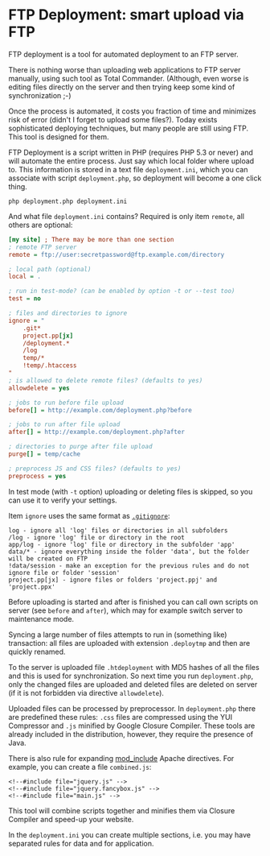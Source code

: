 FTP Deployment: smart upload via FTP
====================================

FTP deployment is a tool for automated deployment to an FTP server.

There is nothing worse than uploading web applications to FTP server manually,
using such tool as Total Commander. (Although, even worse is editing files directly
on the server and then trying keep some kind of synchronization ;-)

Once the process is automated, it costs you fraction of time and minimizes risk of error
(didn't I forget to upload some files?). Today exists sophisticated deploying techniques,
but many people are still using FTP. This tool is designed for them.

FTP Deployment is a script written in PHP (requires PHP 5.3 or never) and will automate
the entire process. Just say which local folder where upload to. This
information is stored in a text file `deployment.ini`, which you can associate
with script `deployment.php`, so deployment will become a one click thing.

```
php deployment.php deployment.ini
```

And what file `deployment.ini` contains? Required is only item `remote`, all others are optional:

```ini
[my site] ; There may be more than one section
; remote FTP server
remote = ftp://user:secretpassword@ftp.example.com/directory

; local path (optional)
local = .

; run in test-mode? (can be enabled by option -t or --test too)
test = no

; files and directories to ignore
ignore = "
	.git*
	project.pp[jx]
	/deployment.*
	/log
	temp/*
	!temp/.htaccess
"
; is allowed to delete remote files? (defaults to yes)
allowdelete = yes

; jobs to run before file upload
before[] = http://example.com/deployment.php?before

; jobs to run after file upload
after[] = http://example.com/deployment.php?after

; directories to purge after file upload
purge[] = temp/cache

; preprocess JS and CSS files? (defaults to yes)
preprocess = yes
```

In test mode (with `-t` option) uploading or deleting files is skipped, so you can use it
to verify your settings.

Item `ignore` uses the same format as [`.gitignore`](http://git-scm.com/docs/gitignore):

```
log - ignore all 'log' files or directories in all subfolders
/log - ignore 'log' file or directory in the root
app/log - ignore 'log' file or directory in the subfolder 'app'
data/* - ignore everything inside the folder 'data', but the folder will be created on FTP
!data/session - make an exception for the previous rules and do not ignore file or folder 'session'
project.pp[jx] - ignore files or folders 'project.ppj' and 'project.ppx'
```

Before uploading is started and after is finished you can call own scripts on
server (see `before` and `after`), which may for example switch server to maintenance mode.

Syncing a large number of files attempts to run in (something like) transaction: all files are
uploaded with extension `.deploytmp` and then are quickly renamed.

To the server is uploaded file `.htdeployment` with MD5 hashes of all the files and this
is used for synchronization. So next time you run `deployment.php`, only the changed files are uploaded
and deleted files are deleted on server (if it is not forbidden via directive `allowdelete`).

Uploaded files can be processed by preprocessor. In `deployment.php` there are predefined these rules: `.css` files
are compressed using the YUI Compressor and `.js` minified by Google Closure Compiler. These
tools are already included in the distribution, however, they require the presence of Java.

There is also rule for expanding [mod_include](http://httpd.apache.org/docs/current/mod/mod_include.html) Apache directives.
For example, you can create a file `combined.js`:

```
<!--#include file="jquery.js" -->
<!--#include file="jquery.fancybox.js" -->
<!--#include file="main.js" -->
```

This tool will combine scripts together and minifies them via Closure Compiler
and speed-up your website.

In the `deployment.ini` you can create multiple sections, i.e. you may have separated
rules for data and for application.
